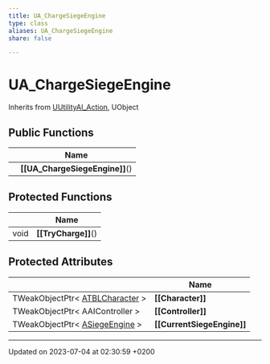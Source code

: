 ```yaml
---
title: UA_ChargeSiegeEngine
type: class
aliases: UA_ChargeSiegeEngine
share: false

---
```


# UA_ChargeSiegeEngine





Inherits from [UUtilityAI_Action](/docs/SDK/Source/Classes/classUUtilityAI__Action.md), UObject

## Public Functions

|                | Name           |
| -------------- | -------------- |
| | **[[UA_ChargeSiegeEngine]]**() |

## Protected Functions

|                | Name           |
| -------------- | -------------- |
| void | **[[TryCharge]]**() |

## Protected Attributes

|                | Name           |
| -------------- | -------------- |
| TWeakObjectPtr< [ATBLCharacter](/docs/SDK/Source/Classes/classATBLCharacter.md) > | **[[Character]]**  |
| TWeakObjectPtr< AAIController > | **[[Controller]]**  |
| TWeakObjectPtr< [ASiegeEngine](/docs/SDK/Source/Classes/classASiegeEngine.md) > | **[[CurrentSiegeEngine]]**  |

-------------------------------

Updated on 2023-07-04 at 02:30:59 +0200